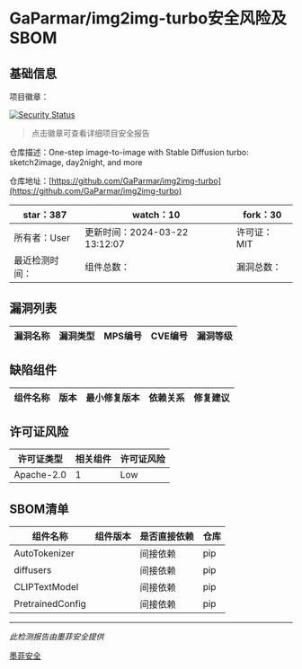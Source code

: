 # GaParmar/img2img-turbo安全风险及SBOM

## 基础信息

项目徽章：

[![Security Status](https://www.murphysec.com/platform3/v31/badge/1771259206137716736.svg)](https://www.murphysec.com/console/report/1771259072523968512/1771259206137716736)

> 点击徽章可查看详细项目安全报告

仓库描述：One-step image-to-image with Stable Diffusion turbo: sketch2image, day2night, and more

仓库地址：[https://github.com/GaParmar/img2img-turbo](https://github.com/GaParmar/img2img-turbo)

| star：387 | watch：10 | fork：30 |
| ----------- | -------------- | ------------ |
| 所有者：User | 更新时间：2024-03-22 13:12:07 | 许可证：MIT |
| 最近检测时间： | 组件总数： | 漏洞总数： |




## 漏洞列表

| 漏洞名称 | 漏洞类型 | MPS编号 | CVE编号 | 漏洞等级 |
| ------- | ------ | ------- | ------ | ----- |





## 缺陷组件

| 组件名称 | 版本 | 最小修复版本 | 依赖关系 | 修复建议 |
| -------- | ---- | ------------ | -------- | -------- |





## 许可证风险

| 许可证类型 | 相关组件 | 许可证风险 |
| ---------- | -------- | ---------- |
|Apache-2.0|1|Low|




## SBOM清单

| 组件名称 | 组件版本 | 是否直接依赖 | 仓库 |
| -------- | -------- | ------------ | ---- |
|AutoTokenizer||间接依赖|pip|
|diffusers||间接依赖|pip|
|CLIPTextModel||间接依赖|pip|
|PretrainedConfig||间接依赖|pip|


------

*此检测报告由墨菲安全提供*

[墨菲安全](www.murphysec.com)